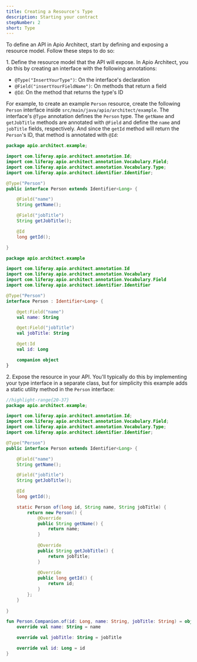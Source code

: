 ```yaml
---
title: Creating a Resource's Type
description: Starting your contract
stepNumber: 2
short: Type
---
```


To define an API in Apio Architect, start by defining and exposing a resource model. Follow these steps to do so: 

1\.  Define the resource model that the API will expose. In Apio Architect, you do this by creating an interface with the following annotations: 

-   `@Type("InsertYourType")`: On the interface's declaration
-   `@Field("insertYourFieldName")`: On methods that return a field
-   `@Id`: On the method that returns the type's ID

For example, to create an example `Person` resource, create the following `Person` interface inside `src/main/java/apio/architect/example`. The interface's `@Type` annotation defines the `Person` type. The `getName` and `getJobTitle` methods are annotated with `@Field` and define the `name` and `jobTitle` fields, respectively. And since the `getId` method will return the `Person`'s ID, that method is annotated with `@Id`: 

```java
package apio.architect.example;

import com.liferay.apio.architect.annotation.Id;
import com.liferay.apio.architect.annotation.Vocabulary.Field;
import com.liferay.apio.architect.annotation.Vocabulary.Type;
import com.liferay.apio.architect.identifier.Identifier;

@Type("Person")
public interface Person extends Identifier<Long> {

    @Field("name")
    String getName();

    @Field("jobTitle")
    String getJobTitle();

    @Id
    long getId();

}
```

```kotlin
package apio.architect.example

import com.liferay.apio.architect.annotation.Id
import com.liferay.apio.architect.annotation.Vocabulary
import com.liferay.apio.architect.annotation.Vocabulary.Field
import com.liferay.apio.architect.identifier.Identifier

@Type("Person")
interface Person : Identifier<Long> {

    @get:Field("name")
    val name: String

    @get:Field("jobTitle")
    val jobTitle: String

    @get:Id
    val id: Long

    companion object
}
```

2\.  Expose the resource in your API. You'll typically do this by implementing your type interface in a separate class, but for simplicity this example adds a static utility method in the `Person` interface: 

```java
//highlight-range{20-37}
package apio.architect.example;

import com.liferay.apio.architect.annotation.Id;
import com.liferay.apio.architect.annotation.Vocabulary.Field;
import com.liferay.apio.architect.annotation.Vocabulary.Type;
import com.liferay.apio.architect.identifier.Identifier;

@Type("Person")
public interface Person extends Identifier<Long> {

    @Field("name")
    String getName();

    @Field("jobTitle")
    String getJobTitle();

    @Id
    long getId();

    static Person of(long id, String name, String jobTitle) {
        return new Person() {
            @Override
            public String getName() {
                return name;
            }
    
            @Override
            public String getJobTitle() {
                return jobTitle;
            }
    
            @Override
            public long getId() {
                return id;
            }
        };
    }
    
}
```

```kotlin
fun Person.Companion.of(id: Long, name: String, jobTitle: String) = object : Person {
    override val name: String = name

    override val jobTitle: String = jobTitle

    override val id: Long = id
}
```